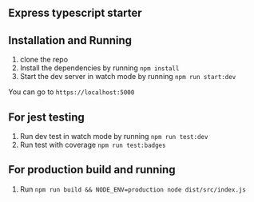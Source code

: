 ## Express typescript starter

## Installation and Running

1. clone the repo
2. Install the dependencies by running `npm install`
3. Start the dev server in watch mode by running `npm run start:dev`

You can go to `https://localhost:5000`

## For jest testing

1. Run dev test in watch mode by running `npm run test:dev`
2. Run test with coverage `npm run test:badges`

## For production build and running

1. Run `npm run build && NODE_ENV=production node dist/src/index.js`
